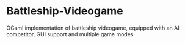 # Battleship-Videogame
OCaml implementation of battleship videogame, equipped with an AI competitor, GUI support and multiple game modes
